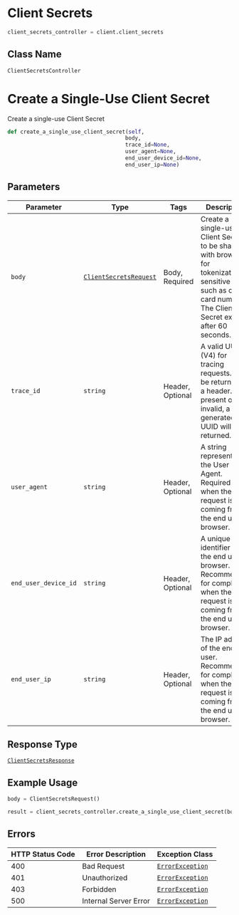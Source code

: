 # Client Secrets

```python
client_secrets_controller = client.client_secrets
```

## Class Name

`ClientSecretsController`


# Create a Single-Use Client Secret

Create a single-use Client Secret

```python
def create_a_single_use_client_secret(self,
                                     body,
                                     trace_id=None,
                                     user_agent=None,
                                     end_user_device_id=None,
                                     end_user_ip=None)
```

## Parameters

| Parameter | Type | Tags | Description |
|  --- | --- | --- | --- |
| `body` | [`ClientSecretsRequest`](/doc/models/client-secrets-request.md) | Body, Required | Create a single-use Client Secret to be shared with browser for tokenization of sensitive data such as credit card numbers. The Client Secret expires after 60 seconds. |
| `trace_id` | `string` | Header, Optional | A valid UUID (V4) for tracing requests. Will be returned as a header. If not present or invalid, a generated UUID will be returned. |
| `user_agent` | `string` | Header, Optional | A string representing the User Agent. Required only when the request is not coming from the end user's browser. |
| `end_user_device_id` | `string` | Header, Optional | A unique identifier for the end user's browser. Recommended for compliance when the request is not coming from the end user's browser. |
| `end_user_ip` | `string` | Header, Optional | The IP address of the end user. Recommended for compliance when the request is not coming from the end user's browser. |

## Response Type

[`ClientSecretsResponse`](/doc/models/client-secrets-response.md)

## Example Usage

```python
body = ClientSecretsRequest()

result = client_secrets_controller.create_a_single_use_client_secret(body)
```

## Errors

| HTTP Status Code | Error Description | Exception Class |
|  --- | --- | --- |
| 400 | Bad Request | [`ErrorException`](/doc/models/error-exception.md) |
| 401 | Unauthorized | [`ErrorException`](/doc/models/error-exception.md) |
| 403 | Forbidden | [`ErrorException`](/doc/models/error-exception.md) |
| 500 | Internal Server Error | [`ErrorException`](/doc/models/error-exception.md) |

